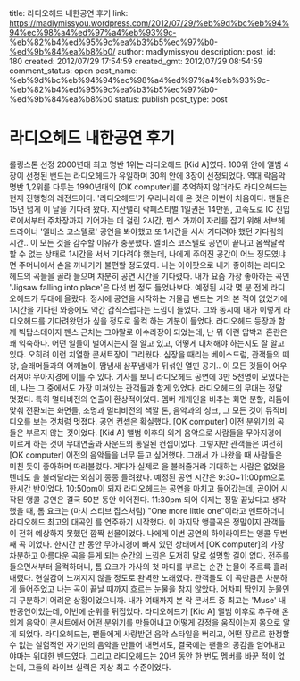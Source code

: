 title: 라디오헤드 내한공연 후기
link: https://madlymissyou.wordpress.com/2012/07/29/%eb%9d%bc%eb%94%94%ec%98%a4%ed%97%a4%eb%93%9c-%eb%82%b4%ed%95%9c%ea%b3%b5%ec%97%b0-%ed%9b%84%ea%b8%b0/
author: madlymissyou
description: 
post_id: 180
created: 2012/07/29 17:54:59
created_gmt: 2012/07/29 08:54:59
comment_status: open
post_name: %eb%9d%bc%eb%94%94%ec%98%a4%ed%97%a4%eb%93%9c-%eb%82%b4%ed%95%9c%ea%b3%b5%ec%97%b0-%ed%9b%84%ea%b8%b0
status: publish
post_type: post

# 라디오헤드 내한공연 후기

롤링스톤 선정 2000년대 최고 명반 1위는 라디오헤드 [Kid A]였다. 100위 안에 앨범 4장이 선정된 밴드는 라디오헤드가 유일하며 30위 안에 3장이 선정되었다. 역대 락음악 명반 1,2위를 다투는 1990년대의 [OK computer]를 추억하지 않더라도 라디오헤드는 현재 진행형의 레전드이다. '라디오헤드'가 우리나라에 온 것은 이번이 처음이다. 팬들은 15년 넘게 이 날을 기다려 왔다. 지산밸리 락페스티벌 1일권은 14만원, 고속도로 IC 진입로에서부터 주차장까지 기어가는 데 걸린 2시간, 펜스 가까이 자리를 잡기 위해 서브헤드라이너 '엘비스 코스텔로' 공연을 봐야했고 또 1시간을 서서 기다려야 했던 기다림의 시간.. 이 모든 것을 감수할 이유가 충분했다. 엘비스 코스텔로 공연이 끝나고 옴짝달싹 할 수 없는 상태로 1시간을 서서 기다려야 했는데, 나에게 주어진 공간이 어느 정도였냐면 주머니에서 손을 꺼내기가 불편할 정도였다. 나는 아이팟으로 내가 좋아하는 라디오헤드의 곡들을 골라 들으며 차분히 공연 시간을 기다렸다. 내가 요즘 가장 좋아하는 곡인 'Jigsaw falling into place'은 다섯 번 정도 들었나보다. 예정된 시각 몇 분 전에 라디오헤드가 무대에 올랐다. 정시에 공연을 시작하는 거물급 밴드는 거의 본 적이 없었기에 1시간을 기다린 와중에도 약간 갑작스럽다는 느낌이 들었다. 그와 동시에 내가 이렇게 라디오헤드를 기다려왔던가 싶을 정도로 울컥 하는 기분이 들었다. 라디오헤드 등장과 함께 빅탑스테이지 펜스 근처는 그야말로 아수라장이 되었는데, 난 뭐 이런 압박과 혼란은 꽤 익숙하다. 어떤 일들이 벌어지는지 잘 알고 있고, 어떻게 대처해야 하는지도 잘 알고 있다. 오히려 이런 치열한 콘서트장이 그리웠다. 심장을 때리는 베이스드럼, 관객들의 떼창, 슬래머들과의 어깨놀이, 땀냄새 샴푸냄새가 뒤섞인 열띤 공기.. 이 모든 것들이 어우러져야 무아지경에 이를 수 있다. 기사를 보니 라디오헤드 공연에 3만 5천명이 모였다는데, 나는 그 중에서도 가장 미쳐있는 관객들과 함게 있었다. 라디오헤드의 무대는 정말 멋졌다. 특히 멀티비전의 연출이 환상적이었다. 멤버 개개인을 비추는 화면 분할, 리듬에 맞춰 전환되는 화면들, 조명과 멀티비전의 색깔 톤, 음악과의 싱크, 그 모든 것이 뮤직비디오를 보는 것처럼 멋졌다. 공연 컨셉은 확실했다. [OK computer] 이전 분위기의 곡들은 부르지 않는 것이었다. [Kid A] 앨범 이후의 외계 음악으로 사람들을 무아지경에 이르게 하는 것이 무대연출과 사운드의 통일된 컨셉이었다. 그렇지만 관객들은 여전히 [OK computer] 이전의 음악들을 너무 듣고 싶어했다. 그래서 <Karma Police>가 나왔을 때 사람들은 미친 듯이 좋아하며 따라불렀다. 게다가 실제로 <Creep>을 불러줄거라 기대하는 사람은 없었을텐데도 <Creep>을 불러달라는 외침이 종종 들려왔다. 예정된 공연 시간은 9:30~11:00pm으로 한시간 반이었다. 10:50pm이 되자 라디오헤드는 공연을 마치고 들어갔는데, 곧이어 시작된 앵콜 공연은 결국 50분 동안 이어진다. 11:30pm 되어 이제는 정말 끝났다고 생각했을 때, 톰 요크는 (마치 스티브 잡스처럼) "One more little one"이라고 멘트하더니 라디오헤드 최고의 대곡인 <Paranoid Android>를 연주하기 시작했다. 이 마지막 앵콜곡은 정말이지 관객들이 전혀 예상하지 못했던 깜짝 선물이었다. 나에게 이번 공연의 하이라이트는 앵콜 두번째 곡 <Exit Music>이었다. 한시간 반 동안 무아지경에 빠져 있던 상태에서 [OK computer]의 가장 차분하고 아름다운 곡을 듣게 되는 순간의 느낌은 도저히 말로 설명할 길이 없다. <Exit Music> 전주를 들으면서부터 울컥하더니, 톰 요크가 가사의 첫 마디를 부르는 순간 눈물이 주르륵 흘러내렸다. 현실감이 느껴지지 않을 정도로 완벽한 노래였다. 관객들도 이 곡만큼은 차분하게 들어주었고 나는 곡이 끝날 때까지 흐르는 눈물을 참지 않았다. 어차피 땀인지 눈물인지 구분하기 어려운 상황이었으니까. 내가 여태까지 본 락 콘서트 중 최고는 'Muse' 내한공연이었는데, 이번에 순위를 뒤집었다. 라디오헤드가 [Kid A] 앨범 이후로 추구해 온 외계 음악이 콘서트에서 어떤 분위기를 만들어내고 어떻게 감정을 움직이는지 몸으로 알게 되었다. 라디오헤드는, 팬들에게 사랑받던 음악 스타일을 버리고, 어떤 장르로 한정할 수 없는 실험적인 자기만의 음악을 만들어 내면서도, 결국에는 팬들의 공감을 얻어내고야마는 위대한 밴드였다. 그리고 라디오헤드는 20년 동안 한 번도 멤버를 바꾼 적이 없는데, 그들의 라이브 실력은 지상 최고 수준이었다.